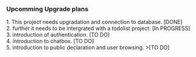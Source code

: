  <h3> Upcomming Upgrade plans </h3> 
1. This project needs upgradation and connection to database. [DONE] <br> 
2. further it needs to be intergrated with a todolist project. [In PROGRESS] <br>
3. introduction of authentication. [TO DO] <br> 
4. introduction to chatbox. [TO DO] <br>
5. introduction to public declaration and user browsing. >[TO DO] <br>
